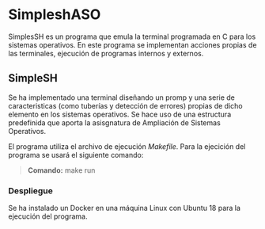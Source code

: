 # SimpleshASO

SimplesSH es un programa que emula la terminal programada en C para los sistemas operativos. En este programa se implementan acciones propias de las terminales, ejecución de programas internos y externos.

## SimpleSH

Se ha implementado una terminal diseñando un promp y una serie de caracteristicas (como tuberías y detección de errores) propias de dicho elemento en los sistemas operativos. Se hace uso de una estructura predefinida que aporta la asisgnatura de Ampliación de Sistemas Operativos.

El programa utiliza el archivo de ejecución _Makefile_. Para la ejecición del programa se usará el siguiente comando:

> **Comando:** make run

### Despliegue

Se ha instalado un Docker en una máquina Linux con Ubuntu 18 para la ejecución del programa.

